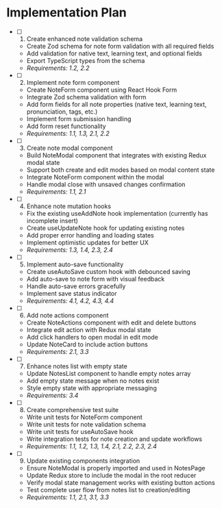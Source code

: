 # Implementation Plan

- [ ] 1. Create enhanced note validation schema
  - Create Zod schema for note form validation with all required fields
  - Add validation for native text, learning text, and optional fields
  - Export TypeScript types from the schema
  - _Requirements: 1.2, 2.2_

- [ ] 2. Implement note form component
  - Create NoteForm component using React Hook Form
  - Integrate Zod schema validation with form
  - Add form fields for all note properties (native text, learning text, pronunciation, tags, etc.)
  - Implement form submission handling
  - Add form reset functionality
  - _Requirements: 1.1, 1.3, 2.1, 2.2_

- [ ] 3. Create note modal component
  - Build NoteModal component that integrates with existing Redux modal state
  - Support both create and edit modes based on modal content state
  - Integrate NoteForm component within the modal
  - Handle modal close with unsaved changes confirmation
  - _Requirements: 1.1, 2.1_

- [ ] 4. Enhance note mutation hooks
  - Fix the existing useAddNote hook implementation (currently has incomplete insert)
  - Create useUpdateNote hook for updating existing notes
  - Add proper error handling and loading states
  - Implement optimistic updates for better UX
  - _Requirements: 1.3, 1.4, 2.3, 2.4_

- [ ] 5. Implement auto-save functionality
  - Create useAutoSave custom hook with debounced saving
  - Add auto-save to note form with visual feedback
  - Handle auto-save errors gracefully
  - Implement save status indicator
  - _Requirements: 4.1, 4.2, 4.3, 4.4_

- [ ] 6. Add note actions component
  - Create NoteActions component with edit and delete buttons
  - Integrate edit action with Redux modal state
  - Add click handlers to open modal in edit mode
  - Update NoteCard to include action buttons
  - _Requirements: 2.1, 3.3_

- [ ] 7. Enhance notes list with empty state
  - Update NotesList component to handle empty notes array
  - Add empty state message when no notes exist
  - Style empty state with appropriate messaging
  - _Requirements: 3.4_

- [ ] 8. Create comprehensive test suite
  - Write unit tests for NoteForm component
  - Write unit tests for note validation schema
  - Write unit tests for useAutoSave hook
  - Write integration tests for note creation and update workflows
  - _Requirements: 1.1, 1.2, 1.3, 1.4, 2.1, 2.2, 2.3, 2.4_

- [ ] 9. Update existing components integration
  - Ensure NoteModal is properly imported and used in NotesPage
  - Update Redux store to include the modal in the root reducer
  - Verify modal state management works with existing button actions
  - Test complete user flow from notes list to creation/editing
  - _Requirements: 1.1, 2.1, 3.1, 3.3_